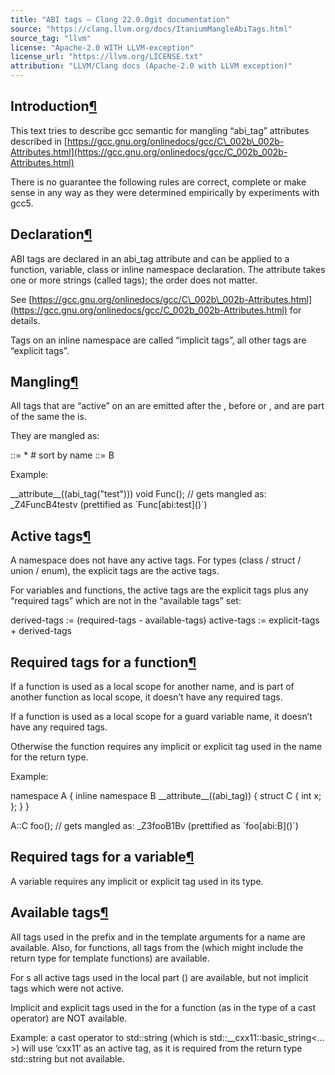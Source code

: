 ```yaml
---
title: "ABI tags — Clang 22.0.0git documentation"
source: "https://clang.llvm.org/docs/ItaniumMangleAbiTags.html"
source_tag: "llvm"
license: "Apache-2.0 WITH LLVM-exception"
license_url: "https://llvm.org/LICENSE.txt"
attribution: "LLVM/Clang docs (Apache-2.0 with LLVM exception)"
---
```

Introduction[¶](#introduction "Link to this heading")
-----------------------------------------------------

This text tries to describe gcc semantic for mangling “abi\_tag” attributes described in [https://gcc.gnu.org/onlinedocs/gcc/C\_002b\_002b-Attributes.html](https://gcc.gnu.org/onlinedocs/gcc/C_002b_002b-Attributes.html)

There is no guarantee the following rules are correct, complete or make sense in any way as they were determined empirically by experiments with gcc5.

Declaration[¶](#declaration "Link to this heading")
---------------------------------------------------

ABI tags are declared in an abi\_tag attribute and can be applied to a function, variable, class or inline namespace declaration. The attribute takes one or more strings (called tags); the order does not matter.

See [https://gcc.gnu.org/onlinedocs/gcc/C\_002b\_002b-Attributes.html](https://gcc.gnu.org/onlinedocs/gcc/C_002b_002b-Attributes.html) for details.

Tags on an inline namespace are called “implicit tags”, all other tags are “explicit tags”.

Mangling[¶](#mangling "Link to this heading")
---------------------------------------------

All tags that are “active” on an <unqualified-name> are emitted after the <unqualified-name>, before <template-args> or <discriminator>, and are part of the same <substitution> the <unqualified-name> is.

They are mangled as:

<abi-tags> ::= <abi-tag>\*   # sort by name
<abi-tag> ::= B <tag source-name>

Example:

\_\_attribute\_\_((abi\_tag("test")))
void Func();
// gets mangled as: \_Z4FuncB4testv (prettified as \`Func\[abi:test\]()\`)

Active tags[¶](#active-tags "Link to this heading")
---------------------------------------------------

A namespace does not have any active tags. For types (class / struct / union / enum), the explicit tags are the active tags.

For variables and functions, the active tags are the explicit tags plus any “required tags” which are not in the “available tags” set:

derived-tags := (required-tags - available-tags)
active-tags := explicit-tags + derived-tags

Required tags for a function[¶](#required-tags-for-a-function "Link to this heading")
-------------------------------------------------------------------------------------

If a function is used as a local scope for another name, and is part of another function as local scope, it doesn’t have any required tags.

If a function is used as a local scope for a guard variable name, it doesn’t have any required tags.

Otherwise the function requires any implicit or explicit tag used in the name for the return type.

Example:

namespace A {
  inline namespace B \_\_attribute\_\_((abi\_tag)) {
    struct C { int x; };
  }
}

A::C foo(); // gets mangled as: \_Z3fooB1Bv (prettified as \`foo\[abi:B\]()\`)

Required tags for a variable[¶](#required-tags-for-a-variable "Link to this heading")
-------------------------------------------------------------------------------------

A variable requires any implicit or explicit tag used in its type.

Available tags[¶](#available-tags "Link to this heading")
---------------------------------------------------------

All tags used in the prefix and in the template arguments for a name are available. Also, for functions, all tags from the <bare-function-type> (which might include the return type for template functions) are available.

For <local-name>s all active tags used in the local part (<function- encoding>) are available, but not implicit tags which were not active.

Implicit and explicit tags used in the <unqualified-name> for a function (as in the type of a cast operator) are NOT available.

Example: a cast operator to std::string (which is std::\_\_cxx11::basic\_string<…>) will use ‘cxx11’ as an active tag, as it is required from the return type std::string but not available.